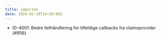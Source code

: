 ```yaml
---
title: idporten
date: 2024-02-28T14:59:06Z
---
```


- ID-4001: Bedre feilhåndtering for tilfeldige callbacks fra claimsprovider  (#956)
